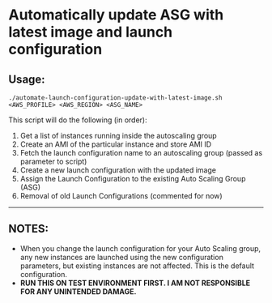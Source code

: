 # Automatically update ASG with latest image and launch configuration

## Usage:
```
./automate-launch-configuration-update-with-latest-image.sh <AWS_PROFILE> <AWS_REGION> <ASG_NAME>
```


This script will do the following (in order):
1. Get a list of instances running inside the autoscaling group
2. Create an AMI of the particular instance and store AMI ID
3. Fetch the launch configuration name to an autoscaling group (passed as parameter to script)
4. Create a new launch configuration with the updated image
5. Assign the Launch Configuration to the existing Auto Scaling Group (ASG)
6. Removal of old Launch Configurations (commented for now)

---

## NOTES:

* When you change the launch configuration for your Auto Scaling group, any new instances are launched using the new configuration parameters, but existing instances are not affected. This is the default configuration.
* **RUN THIS ON TEST ENVIRONMENT FIRST. I AM NOT RESPONSIBLE FOR ANY UNINTENDED DAMAGE.**
